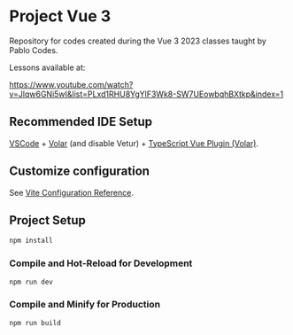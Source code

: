# Project Vue 3

Repository for codes created during the Vue 3 2023 classes taught by Pablo Codes.

Lessons available at:

https://www.youtube.com/watch?v=Jlqw6GNi5wI&list=PLxd1RHU8YgYlF3Wk8-SW7UEowbqhBXtkp&index=1

## Recommended IDE Setup

[VSCode](https://code.visualstudio.com/) + [Volar](https://marketplace.visualstudio.com/items?itemName=Vue.volar) (and disable Vetur) + [TypeScript Vue Plugin (Volar)](https://marketplace.visualstudio.com/items?itemName=Vue.vscode-typescript-vue-plugin).

## Customize configuration

See [Vite Configuration Reference](https://vitejs.dev/config/).

## Project Setup

```sh
npm install
```

### Compile and Hot-Reload for Development

```sh
npm run dev
```

### Compile and Minify for Production

```sh
npm run build
```
